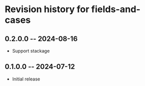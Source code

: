 # Revision history for fields-and-cases

## 0.2.0.0 -- 2024-08-16

* Support stackage

## 0.1.0.0 -- 2024-07-12

* Initial release
